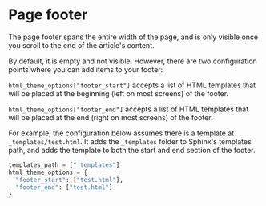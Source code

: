 # Page footer

The page footer spans the entire width of the page, and is only visible once you scroll to the end of the article's content.

By default, it is empty and not visible.
However, there are two configuration points where you can add items to your footer:

`html_theme_options["footer_start"]` accepts a list of HTML templates that will be placed at the beginning (left on most screens) of the footer.

`html_theme_options["footer_end"]` accepts a list of HTML templates that will be placed at the end (right on most screens) of the footer.

For example, the configuration below assumes there is a template at `_templates/test.html`.
It adds the `_templates` folder to Sphinx's templates path, and adds the template to both the start and end section of the footer.

```python
templates_path = ["_templates"]
html_theme_options = {
  "footer_start": ["test.html"],
  "footer_end": ["test.html"]
}
```
